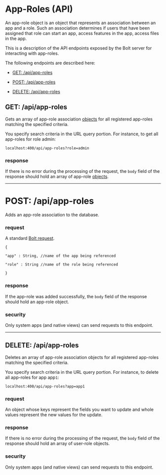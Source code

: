 # App-Roles \(API\)

An app-role object is an object that represents an association between an app and a role. Such an association determines if users that have been assigned that role can start an app, access features in the app, access files in the app.

This is a description of the API endpoints exposed by the Bolt server for interacting with app-roles.

The following endpoints are described here:

* [GET: \/api\/app-roles](#get-apiapp-roles)

* [POST: \/api\/app-roles](#post-apiapp-roles)

* [DELETE: \/api\/app-roles](#delete-apiapp-roles)

## GET: \/api\/app-roles

Gets an array of app-role association [objects](/objects.md) for all registered app-roles matching the specified criteria.

You specify search criteria in the URL query portion. For instance, to get all app-roles for role admin:

`localhost:400/api/app-roles?role=admin`

### response

If there is no error during the processing of the request, the `body` field of the response should hold an array of app-role [objects](objects.md).

---

# POST: \/api\/app-roles

Adds an app-role association to the database.

### request

A standard [Bolt request](bolt-request.md).

`{`

`"app" : String, //name of the app being referenced`

`"role" : String //name of the role being referenced`

`}`

### response

If the app-role was added successfully, the `body` field of the response should hold an app-role object.

### security

Only system apps \(and native views\) can send requests to this endpoint.

---

## DELETE: \/api\/app-roles

Deletes an array of app-role association objects for all registered app-roles matching the specified criteria.

You specify search criteria in the URL query portion. For instance, to delete all app-roles for app app`1`:

`localhost:400/api/app-roles?app=app1`

### request

An object whose keys represent the fields you want to update and whole values represent the new values for the update.

### response

If there is no error during the processing of the request, the `body` field of the response should hold an array of user-role objects.

### security

Only system apps \(and native views\) can send requests to this endpoint.

